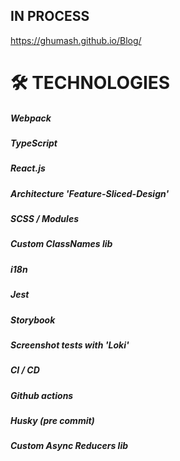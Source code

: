## IN PROCESS

https://ghumash.github.io/Blog/

# 🛠 TECHNOLOGIES

##### Webpack

##### TypeScript

##### React.js

##### Architecture 'Feature-Sliced-Design'

##### SCSS / Modules

##### Custom ClassNames lib

##### i18n

##### Jest

##### Storybook

##### Screenshot tests with 'Loki'

##### CI / CD

##### Github actions

##### Husky (pre commit)

##### Custom Async Reducers lib 


